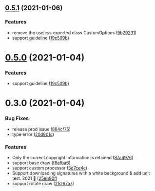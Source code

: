 ## [0.5.1](https://github.com/ifakejs/signature/compare/v0.3.0...v0.5.1) (2021-01-06)


### Features

* remove the useless exported class CustomOptions ([9b29231](https://github.com/ifakejs/signature/commit/9b2923134a06ce24133c67aebef263e790e0fd08))
* support guideline ([19c509b](https://github.com/ifakejs/signature/commit/19c509be09855c8d60304aef4dad04f4395534ec))



# [0.5.0](https://github.com/ifakejs/signature/compare/v0.3.0...v0.5.0) (2021-01-04)


### Features

* support guideline ([19c509b](https://github.com/ifakejs/signature/commit/19c509be09855c8d60304aef4dad04f4395534ec))



# 0.3.0 (2021-01-04)


### Bug Fixes

* release prod issue ([884cf75](https://github.com/ifakejs/signature/commit/884cf75baa81e347c2c551b1e654d0cb19814cc6))
* type error ([20d901c](https://github.com/ifakejs/signature/commit/20d901cacab2a0d672eaf33f20e26e64859d2118))


### Features

* Only the current copyright information is retained ([87a6976](https://github.com/ifakejs/signature/commit/87a69764168ccab94810560819ff8c38e5cb29e4))
* support base draw ([f6afba6](https://github.com/ifakejs/signature/commit/f6afba640cc538a3ba82cfb3cb897b224094583f))
* support custom processor ([5d7ce4c](https://github.com/ifakejs/signature/commit/5d7ce4c8bb2ec3b3cf22c2cf283bf13691984380))
* Support downloading signatures with a white background & add unit test. 2021 :tada: ([25eb90f](https://github.com/ifakejs/signature/commit/25eb90f0ecf4f16499050b46696085effceae19f))
* support rotate draw ([25267a7](https://github.com/ifakejs/signature/commit/25267a76bc18bcac6a62938b2af8ead894ff921a))



